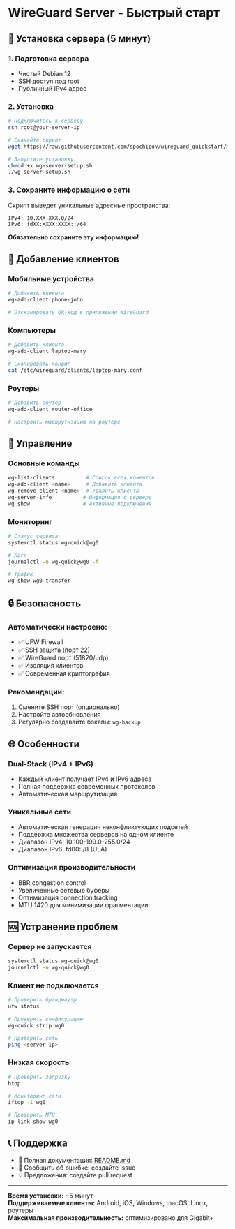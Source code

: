 # WireGuard Server - Быстрый старт

## 🚀 Установка сервера (5 минут)

### 1. Подготовка сервера
- Чистый Debian 12
- SSH доступ под root
- Публичный IPv4 адрес

### 2. Установка
```bash
# Подключитесь к серверу
ssh root@your-server-ip

# Скачайте скрипт
wget https://raw.githubusercontent.com/spochipov/wireguard_quickstart/main/wg-server-setup.sh

# Запустите установку
chmod +x wg-server-setup.sh
./wg-server-setup.sh
```

### 3. Сохраните информацию о сети
Скрипт выведет уникальные адресные пространства:
```
IPv4: 10.XXX.XXX.0/24
IPv6: fdXX:XXXX:XXXX::/64
```
**Обязательно сохраните эту информацию!**

## 📱 Добавление клиентов

### Мобильные устройства
```bash
# Добавить клиента
wg-add-client phone-john

# Отсканировать QR-код в приложении WireGuard
```

### Компьютеры
```bash
# Добавить клиента
wg-add-client laptop-mary

# Скопировать конфиг
cat /etc/wireguard/clients/laptop-mary.conf
```

### Роутеры
```bash
# Добавить роутер
wg-add-client router-office

# Настроить маршрутизацию на роутере
```

## 🔧 Управление

### Основные команды
```bash
wg-list-clients          # Список всех клиентов
wg-add-client <name>     # Добавить клиента
wg-remove-client <name>  # Удалить клиента
wg-server-info          # Информация о сервере
wg show                 # Активные подключения
```

### Мониторинг
```bash
# Статус сервиса
systemctl status wg-quick@wg0

# Логи
journalctl -u wg-quick@wg0 -f

# Трафик
wg show wg0 transfer
```

## 🔒 Безопасность

### Автоматически настроено:
- ✅ UFW Firewall
- ✅ SSH защита (порт 22)
- ✅ WireGuard порт (51820/udp)
- ✅ Изоляция клиентов
- ✅ Современная криптография

### Рекомендации:
1. Смените SSH порт (опционально)
2. Настройте автообновления
3. Регулярно создавайте бэкапы: `wg-backup`

## 🌐 Особенности

### Dual-Stack (IPv4 + IPv6)
- Каждый клиент получает IPv4 и IPv6 адреса
- Полная поддержка современных протоколов
- Автоматическая маршрутизация

### Уникальные сети
- Автоматическая генерация неконфликтующих подсетей
- Поддержка множества серверов на одном клиенте
- Диапазон IPv4: 10.100-199.0-255.0/24
- Диапазон IPv6: fd00::/8 (ULA)

### Оптимизация производительности
- BBR congestion control
- Увеличенные сетевые буферы
- Оптимизация connection tracking
- MTU 1420 для минимизации фрагментации

## 🆘 Устранение проблем

### Сервер не запускается
```bash
systemctl status wg-quick@wg0
journalctl -u wg-quick@wg0
```

### Клиент не подключается
```bash
# Проверить брандмауэр
ufw status

# Проверить конфигурацию
wg-quick strip wg0

# Проверить сеть
ping <server-ip>
```

### Низкая скорость
```bash
# Проверить загрузку
htop

# Мониторинг сети
iftop -i wg0

# Проверить MTU
ip link show wg0
```

## 📞 Поддержка

- 📖 Полная документация: [README.md](README.md)
- 🐛 Сообщить об ошибке: создайте issue
- 💡 Предложения: создайте pull request

---

**Время установки:** ~5 минут  
**Поддерживаемые клиенты:** Android, iOS, Windows, macOS, Linux, роутеры  
**Максимальная производительность:** оптимизировано для Gigabit+

